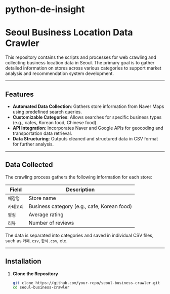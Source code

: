 # python-de-insight

# Seoul Business Location Data Crawler

This repository contains the scripts and processes for web crawling and collecting business location data in Seoul. The primary goal is to gather detailed information on stores across various categories to support market analysis and recommendation system development.

---

## Features

- **Automated Data Collection**: Gathers store information from Naver Maps using predefined search queries.
- **Customizable Categories**: Allows searches for specific business types (e.g., cafes, Korean food, Chinese food).
- **API Integration**: Incorporates Naver and Google APIs for geocoding and transportation data retrieval.
- **Data Structuring**: Outputs cleaned and structured data in CSV format for further analysis.

---

## Data Collected

The crawling process gathers the following information for each store:

| Field       | Description                              |
|-------------|------------------------------------------|
| `매장명`    | Store name                              |
| `카테고리`  | Business category (e.g., cafe, Korean food) |
| `평점`      | Average rating                          |
| `리뷰`      | Number of reviews                       |

The data is separated into categories and saved in individual CSV files, such as `카페.csv`, `한식.csv`, etc.

---

## Installation

1. **Clone the Repository**
   ```bash
   git clone https://github.com/your-repo/seoul-business-crawler.git
   cd seoul-business-crawler
